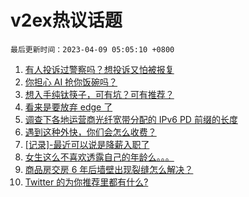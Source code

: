 # v2ex热议话题

`最后更新时间：2023-04-09 05:05:10 +0800`

1. [有人投诉过警察吗？想投诉又怕被报复](https://www.v2ex.com/t/930827)
1. [你担心 AI 抢你饭碗吗？](https://www.v2ex.com/t/930725)
1. [想入手纯钛筷子，可有坑？可有推荐？](https://www.v2ex.com/t/930745)
1. [看来是要放弃 edge 了](https://www.v2ex.com/t/930763)
1. [调查下各地运营商光纤宽带分配的 IPv6 PD 前缀的长度](https://www.v2ex.com/t/930849)
1. [遇到这种外快，你们会怎么收费？](https://www.v2ex.com/t/930801)
1. [[记录]-最近可以说是降薪入职了](https://www.v2ex.com/t/930734)
1. [女生这么不喜欢透露自己的年龄么。。。](https://www.v2ex.com/t/930751)
1. [商品房交房 6 年后墙壁出现裂缝怎么解决？](https://www.v2ex.com/t/930742)
1. [Twitter 的为你推荐里都有什么?](https://www.v2ex.com/t/930787)

